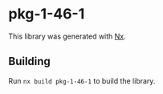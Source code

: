 # pkg-1-46-1

This library was generated with [Nx](https://nx.dev).

## Building

Run `nx build pkg-1-46-1` to build the library.
